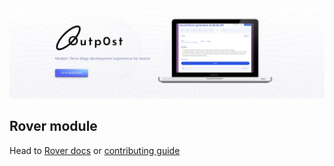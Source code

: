 [![headline](../../assets/repo_top.png)](https://outp0st.io)


## Rover module

Head to [Rover docs](https://outp0st.io/docs/rover) or [contributing guide](https://outp0st.io/docs/contrib/getting-started)
